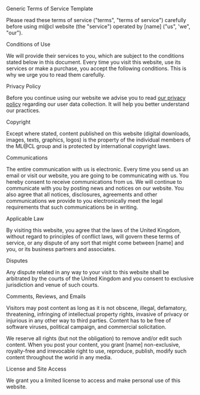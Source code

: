 Generic Terms of Service Template

Please read these terms of service ("terms", "terms of service") carefully before using ml@cl website (the "service") operated by [name] ("us", 'we", "our").

Conditions of Use

We will provide their services to you, which are subject to the conditions stated below in this document. Every time you visit this website, use its services or make a purchase, you accept the following conditions. This is why we urge you to read them carefully.

Privacy Policy

Before you continue using our website we advise you to read [our privacy policy](./privacy.html)  regarding our user data collection. It will help you better understand our practices.

Copyright

Except where stated, content published on this website (digital downloads, images, texts, graphics, logos) is the property of the individual members of the ML@CL group and is protected by international copyright laws. 

Communications

The entire communication with us is electronic. Every time you send us an email or visit our website, you are going to be communicating with us. You hereby consent to receive communications from us. We will continue to communicate with you by posting news and notices on our website. You also agree that all notices, disclosures, agreements and other communications we provide to you electronically meet the legal requirements that such communications be in writing.

Applicable Law

By visiting this website, you agree that the laws of the United Kingdom, without regard to principles of conflict laws, will govern these terms of service, or any dispute of any sort that might come between [name] and you, or its business partners and associates.

Disputes

Any dispute related in any way to your visit to this website shall be arbitrated by the courts of the United Kingdom and you consent to exclusive jurisdiction and venue of such courts.

Comments, Reviews, and Emails

Visitors may post content as long as it is not obscene, illegal, defamatory, threatening, infringing of intellectual property rights, invasive of privacy or injurious in any other way to third parties. Content has to be free of software viruses, political campaign, and commercial solicitation.

We reserve all rights (but not the obligation) to remove and/or edit such content. When you post your content, you grant [name] non-exclusive, royalty-free and irrevocable right to use, reproduce, publish, modify such content throughout the world in any media.

License and Site Access

We grant you a limited license to access and make personal use of this website.

